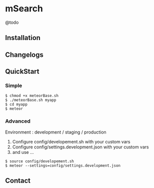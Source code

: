 # mSearch

@todo

## Installation

## Changelogs

## QuickStart
### Simple
```
$ chmod +x meteorBase.sh
$ ./meteorBase.sh myapp
$ cd myapp
$ meteor
```

### Advanced

Environment : development / staging / production

1. Configure config/developement.sh with your custom vars
2. Configure config/settings.development.json with your custom vars
3. and use ...
```
$ source config/developement.sh
$ meteor --settings=config/settings.development.json
```

## Contact

